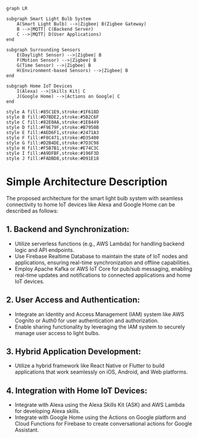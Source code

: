 ```mermaid
graph LR

subgraph Smart Light Bulb System
    A(Smart Light Bulb) -->|Zigbee| B(Zigbee Gateway)
    B -->|MQTT| C(Backend Server)
    C -->|MQTT| D(User Applications)
end

subgraph Surrounding Sensors
    E(Daylight Sensor) -->|Zigbee| B
    F(Motion Sensor) -->|Zigbee| B
    G(Time Sensor) -->|Zigbee| B
    H(Environment-based Sensors) -->|Zigbee| B
end

subgraph Home IoT Devices
    I(Alexa) -->|Skills Kit| C
    J(Google Home) -->|Actions on Google| C
end

style A fill:#85C1E9,stroke:#1F618D
style B fill:#D7BDE2,stroke:#5B2C6F
style C fill:#82E0AA,stroke:#1E8449
style D fill:#F9E79F,stroke:#B7950B
style E fill:#AED6F1,stroke:#2471A3
style F fill:#F8C471,stroke:#D35400
style G fill:#D2B4DE,stroke:#7D3C98
style H fill:#F5B7B1,stroke:#E74C3C
style I fill:#A9DFBF,stroke:#196F3D
style J fill:#FADBD8,stroke:#D91E18
```

# Simple Architecture Description

The proposed architecture for the smart light bulb system with seamless connectivity to home IoT devices like Alexa and Google Home can be described as follows:

## 1. Backend and Synchronization:

- Utilize serverless functions (e.g., AWS Lambda) for handling backend logic and API endpoints.
- Use Firebase Realtime Database to maintain the state of IoT nodes and applications, ensuring real-time synchronization and offline capabilities.
- Employ Apache Kafka or AWS IoT Core for pub/sub messaging, enabling real-time updates and notifications to connected applications and home IoT devices.

## 2. User Access and Authentication:

- Integrate an Identity and Access Management (IAM) system like AWS Cognito or Auth0 for user authentication and authorization.
- Enable sharing functionality by leveraging the IAM system to securely manage user access to light bulbs.

## 3. Hybrid Application Development:

- Utilize a hybrid framework like React Native or Flutter to build applications that work seamlessly on iOS, Android, and Web platforms.

## 4. Integration with Home IoT Devices:

- Integrate with Alexa using the Alexa Skills Kit (ASK) and AWS Lambda for developing Alexa skills.
- Integrate with Google Home using the Actions on Google platform and Cloud Functions for Firebase to create conversational actions for Google Assistant.
